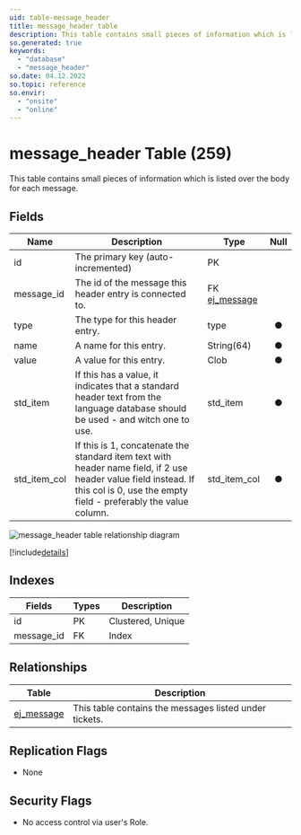```yaml
---
uid: table-message_header
title: message_header table
description: This table contains small pieces of information which is listed over the body for each message.
so.generated: true
keywords:
  - "database"
  - "message_header"
so.date: 04.12.2022
so.topic: reference
so.envir:
  - "onsite"
  - "online"
---
```


# message\_header Table (259)

This table contains small pieces of information which is listed over the body for each message.

## Fields

| Name | Description | Type | Null |
|------|-------------|------|:----:|
|id|The primary key (auto-incremented)|PK| |
|message\_id|The id of the message this header entry is connected to.|FK [ej_message](ej-message.md)| |
|type|The type for this header entry.|type|&#x25CF;|
|name|A name for this entry.|String(64)|&#x25CF;|
|value|A value for this entry.|Clob|&#x25CF;|
|std\_item|If this has a value, it indicates that a standard header text from the language database should be used - and witch one to use.       |std_item|&#x25CF;|
|std\_item\_col|If this is 1, concatenate the standard item text with header name field, if 2 use header value field instead. If this col is 0, use the empty field - preferably the value column.       |std_item_col|&#x25CF;|

![message_header table relationship diagram](./media/message_header.png)

[!include[details](./includes/message-header.md)]

## Indexes

| Fields | Types | Description |
|--------|-------|-------------|
|id |PK |Clustered, Unique |
|message\_id |FK |Index |

## Relationships

| Table|  Description |
|------|-------------|
|[ej\_message](ej-message.md)  |This table contains the messages listed under tickets. |

## Replication Flags

* None

## Security Flags

* No access control via user's Role.
